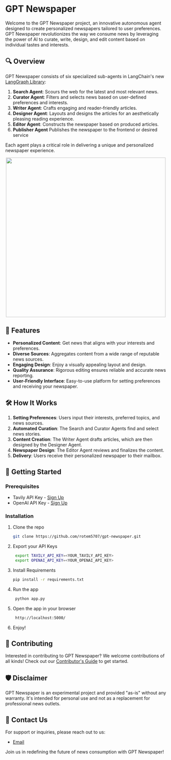 # GPT Newspaper

Welcome to the GPT Newspaper project, an innovative autonomous agent designed to create personalized newspapers tailored to user preferences. GPT Newspaper revolutionizes the way we consume news by leveraging the power of AI to curate, write, design, and edit content based on individual tastes and interests.

## 🔍 Overview

GPT Newspaper consists of six specialized sub-agents in LangChain's new [LangGraph Library](https://github.com/langchain-ai/langgraph):

1. **Search Agent**: Scours the web for the latest and most relevant news.
2. **Curator Agent**: Filters and selects news based on user-defined preferences and interests.
3. **Writer Agent**: Crafts engaging and reader-friendly articles.
4. **Designer Agent**: Layouts and designs the articles for an aesthetically pleasing reading experience.
5. **Editor Agent**: Constructs the newspaper based on produced articles.
6. **Publisher Agent** Publishes the newspaper to the frontend or desired service

Each agent plays a critical role in delivering a unique and personalized newspaper experience.

<div align="center">
<img align="center" height="500" src="https://tavily-media.s3.amazonaws.com/gpt-newspaper-architecture.png">
</div>



## 🌟 Features

- **Personalized Content**: Get news that aligns with your interests and preferences.
- **Diverse Sources**: Aggregates content from a wide range of reputable news sources.
- **Engaging Design**: Enjoy a visually appealing layout and design.
- **Quality Assurance**: Rigorous editing ensures reliable and accurate news reporting.
- **User-Friendly Interface**: Easy-to-use platform for setting preferences and receiving your newspaper.

## 🛠️ How It Works

1. **Setting Preferences**: Users input their interests, preferred topics, and news sources.
2. **Automated Curation**: The Search and Curator Agents find and select news stories.
3. **Content Creation**: The Writer Agent drafts articles, which are then designed by the Designer Agent.
4. **Newspaper Design**: The Editor Agent reviews and finalizes the content.
5. **Delivery**: Users receive their personalized newspaper to their mailbox.

## 🚀 Getting Started

### Prerequisites

- Tavily API Key - [Sign Up](https://tavily.com/)
- OpenAI API Key - [Sign Up](https://platform.openai.com/)

### Installation

1. Clone the repo
   ```sh
   git clone https://github.com/rotem5707/gpt-newspaper.git
    ```
2. Export your API Keys
   ```sh
    export TAVILY_API_KEY=<YOUR_TAVILY_API_KEY>
    export OPENAI_API_KEY=<YOUR_OPENAI_API_KEY>
    ```
3. Install Requirements
   ```sh
   pip install -r requirements.txt
   ```
4. Run the app
   ```sh
    python app.py
    ```
5. Open the app in your browser
   ```sh
    http://localhost:5000/
    ```
6. Enjoy!

## 🤝 Contributing

Interested in contributing to GPT Newspaper? We welcome contributions of all kinds! Check out our [Contributor's Guide](CONTRIBUTING.md) to get started.


## 🛡️ Disclaimer

GPT Newspaper is an experimental project and provided "as-is" without any warranty. It's intended for personal use and not as a replacement for professional news outlets.

## 📩 Contact Us

For support or inquiries, please reach out to us:

- [Email](mailto:rotem5707@gmail.com)

Join us in redefining the future of news consumption with GPT Newspaper!
